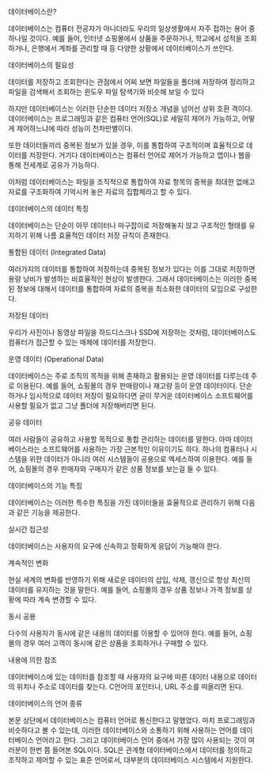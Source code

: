 데이터베이스란?

데이터베이스는 컴퓨터 전공자가 아니더라도 우리의 일상생활에서 자주 접하는 용어 중 하나일 것이다. 
예를 들어, 인터넷 쇼핑몰에서 상품을 주문하거나, 학교에서 성적을 조회하거나, 은행에서 계좌를 관리할 때 등
다양한 상황에서 데이터베이스가 쓰인다.

데이터베이스의 필요성

데이터를 저장하고 조회한다는 관점에서 어찌 보면 파일들을 폴더에 저장하여 정리하고 파일을 검색해서
조회하는 윈도우 파일 탐색기와 비슷해 보일 수 있다

하지만 데이터베이스는 이러한 단순한 데이터 저장소 개념을 넘어선 상위 호환 격이다. 데이터베이스는 
프로그래밍과 같은 컴퓨터 언어(SQL)로 세밀히 제어가 가능하고, 어떻게 제어하느냐에 따라 성능이 천차만별이다.

또한 데이터들끼리 중복된 정보가 있을 경우, 이를 통합하여 구조적이며 효율적으로 데이터를 저장한다.
거기다 데이터베이스는 컴퓨터 언어로 제어가 가능하고 앱이나 웹을 통해 전세계로 공유가 가능하다.

이처럼 데이터베이스는 파일을 조직적으로 통합하여 자료 항목의 중복을 최대한 없애고 자료를 구조화하여
기억시켜 놓은 자료의 집합체라고 할 수 있다.

데이터베이스의 데이터 특징

데이터베이스는 단순이 아무 데이터나 마구잡이로 저장해놓지 않고 구조적인 형태를 유지하기 위해
나름 효율적인 데이터 저장 규칙이 존재한다.

통합된 데이터 (Integrated Data)

여러가지의 데이터를 통합하여 저장하는데 중복된 정보가 있다는 이를 그대로 저장하면 용량 낭비가 발생하는
비효율적인 현상이 발생한다. 그래서 데이터베이스는 이러한 중복된 정보에 대해서 데이터를 통합하여
자료의 중복을 최소화한 데이터의 모임으로 구성한다.

저장된 데이터

우리가 사진이나 동영상 파일을 하드디스크나 SSD에 저장하는 것처럼, 데이터베이스도 컴퓨터가 접근할 수 있는
매체에 데이터를 저장한다.


운영 데이터 (Operational Data)

데이터베이스는 주로 조직의 목적을 위해 존재하고 활용되는 운영 데이터를 다루는데 주로 이용된다.
예를 들어, 쇼핑몰의 경우 판매량이나 재고량 등이 운영 데이터이다. 단순하거나 임시적으로 데이터 저장이 필요하다면
굳이 무거운 데이터베이스 소프트웨어를 사용할 필요가 없고 그냥 폴더에 저장해버리면 된다.

공유 데이터

여러 사람들이 공유하고 사용할 목적으로 통합 관리하는 데이터를 말한다. 아마 데이터베이스라는 소프트웨어를
사용하는 가장 근본적인 이유이기도 하다. 하나의 컴퓨터나 시스템을 위한 데이터가 아니라 여러 시스템들이 
공용으로 엑세스하여 이용한다. 예를 들어, 쇼핑몰의 경우 판매자와 구매자가 같은 상품 정보를 보는걸 들 수 있다.


데이터베이스의 기능 특징

데이터베이스는 이러한 특수한 특징을 가진 데이터들을 효율적으로 관리하기 위해 다음과 같은 기능을 제공한다.

실시간 접근성

데이터베이스는 사용자의 요구에 신속하고 정확하게 응답이 가능해야 한다. 

계속적인 변화

현실 세계의 변화를 반영하기 위해 새로운 데이터의 삽입, 삭제, 갱신으로 항상 최신의 데이터를 유지하는 것을
말한다. 예를 들어, 쇼핑몰의 경우 상품 정보나 가격 정보를 상황에 따라 계속 변경할 수 있다.

동시 공용

다수의 사용자가 동시에 같은 내용의 데이터를 이용할 수 있어야 한다. 예를 들어, 쇼핑몰의 경우 여러 고객이 
동시에 같은 상품을 조회하거나 구매할 수 있다.

내용에 의한 참조

데이터베이스에 있는 데이터를 참조할 때 사용자의 요구에 따른 데이터 내용으로 데이터의 위치나 주소로 데이터를
찾는다. C언어의 포인터나, URL 주소를 떠올리면 된다.

데이터베이스의 언어 종류

본문 상단에서 데이터베이스는 컴퓨터 언어로 통신한다고 말했었다. 마치 프로그래밍과 비슷하다고 볼 수 있는데,
이러한 데이터베이스와 소통하기 위해 사용하는 언어를 데이터베이스 언어라고 한다. 
그리고 데이터베이스 언어 중에서 가장 많이 사용되는 것이 여러분이 한번 쯤 들어본 SQL이다. 
SQL은 관계형 데이터베이스에서 데이터를 정의하고
조작하고 제어할 수 있는 표준 언어로서, 대부분의 데이터베이스 시스템에서 지원한다. 

